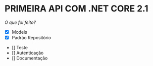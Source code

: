# PRIMEIRA API COM .NET CORE 2.1 


*O que foi feito?*

- [x] Models
- [x] Padrão Repositório
- [] Teste
- [] Autenticação
- [] Documentação

